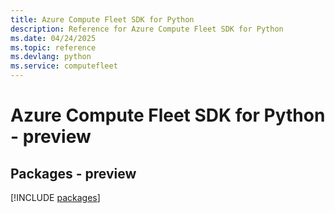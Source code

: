 ```yaml
---
title: Azure Compute Fleet SDK for Python
description: Reference for Azure Compute Fleet SDK for Python
ms.date: 04/24/2025
ms.topic: reference
ms.devlang: python
ms.service: computefleet
---
```

# Azure Compute Fleet SDK for Python - preview
## Packages - preview
[!INCLUDE [packages](compute-fleet-index.md)]